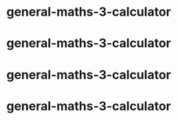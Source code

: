 # general-maths-3-calculator
# general-maths-3-calculator
# general-maths-3-calculator
# general-maths-3-calculator
